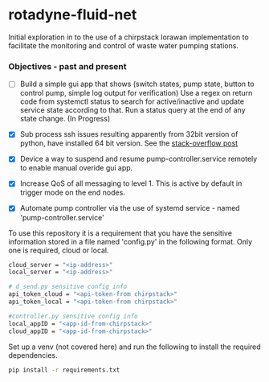 # rotadyne-fluid-net
Initial exploration in to the use of a chirpstack lorawan implementation to facilitate the monitoring and control of waste water pumping stations.

### Objectives - past and present

- [ ] Build a simple gui app that shows (switch states, pump state, button to control pump, simple log output for verification) Use a regex on return code from systemctl status to search for active/inactive and update service state according to that. Run a status query at the end of any state change. (In Progress)
- [x] Sub process ssh issues resulting apparently from 32bit version of python, have installed 64 bit version. See the [stack-overflow post](https://stackoverflow.com/questions/65928671/python-subprocess-cant-call-ssh)
- [x] Device a way to suspend and resume pump-controller.service remotely to enable manual overide gui app. 
- [x] Increase QoS of all messaging to level 1. This is active by default in trigger mode on the end nodes. 
- [x] Automate pump controller via the use of systemd service - named 'pump-controller.service'




To use this repository it is a requirement that you have the sensitive information stored in a file named 'config.py' in the following format.
Only one is required, cloud or local.
```sh
cloud_server = "<ip-address>"
local_server = "<ip-address>"

# d_send.py sensitive config info
api_token_cloud = "<api-token-from chirpstack>"
api_token_local = "<api-token-from chirpstack>"

#controller.py sensitive config info
local_appID = "<app-id-from-chirpstack>"
cloud_appID = "<app-id-from-chirpstack>"
```

Set up a venv (not covered here) and run the following to install the required dependencies.
```sh
pip install -r requirements.txt
```
